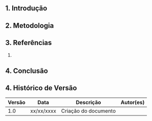 ## 1. Introdução


## 2. Metodologia


## 3. Referências
1. 

## 4. Conclusão

## 4. Histórico de Versão

| Versão |  Data  |        Descrição        |     Autor(es)     | 
|--------|--------|-------------------------|-------------------|
| 1.0    | xx/xx/xxxx        | Criação do documento    |                   |
